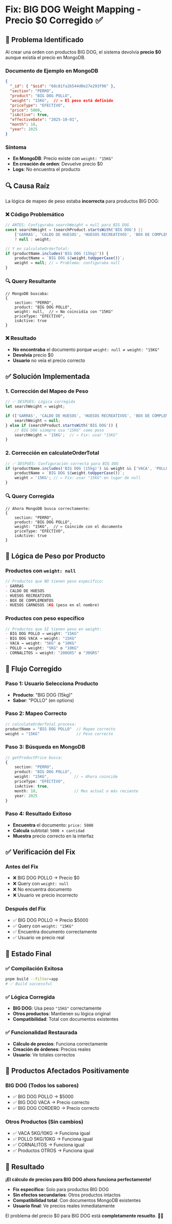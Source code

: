 # Fix: BIG DOG Weight Mapping - Precio $0 Corregido ✅

## 🚨 **Problema Identificado**

Al crear una orden con productos BIG DOG, el sistema devolvía **precio $0** aunque existía el precio en MongoDB.

### **Documento de Ejemplo en MongoDB**
```json
{
  "_id": { "$oid": "68c81fa2b544d0e27e293f96" },
  "section": "PERRO",
  "product": "BIG DOG POLLO",
  "weight": "15KG",  // ← El peso está definido
  "priceType": "EFECTIVO",
  "price": 5000,
  "isActive": true,
  "effectiveDate": "2025-10-01",
  "month": 10,
  "year": 2025
}
```

### **Síntoma**
- **En MongoDB**: Precio existe con `weight: "15KG"`
- **En creación de orden**: Devuelve precio $0
- **Logs**: No encuentra el producto

## 🔍 **Causa Raíz**

La lógica de mapeo de peso estaba **incorrecta** para productos BIG DOG:

### **❌ Código Problemático**
```typescript
// ANTES: Configuraba searchWeight = null para BIG DOG
const searchWeight = (searchProduct.startsWith('BIG DOG') ||
    ['GARRAS', 'CALDO DE HUESOS', 'HUESOS RECREATIVOS', 'BOX DE COMPLEMENTOS', 'HUESOS CARNOSOS 5KG'].includes(searchProduct))
    ? null : weight;

// Y en calculateOrderTotal:
if (productName.includes('BIG DOG (15kg)')) {
    productName = `BIG DOG ${weight.toUpperCase()}`;
    weight = null; // ← Problema: configuraba null
}
```

### **🔍 Query Resultante**
```mongodb
// MongoDB buscaba:
{
    section: "PERRO",
    product: "BIG DOG POLLO",
    weight: null,  // ← No coincidía con "15KG"
    priceType: "EFECTIVO",
    isActive: true
}
```

### **❌ Resultado**
- **No encontraba** el documento porque `weight: null ≠ weight: "15KG"`
- **Devolvía** precio $0
- **Usuario** no veía el precio correcto

## ✅ **Solución Implementada**

### **1. Corrección del Mapeo de Peso**
```typescript
// ✅ DESPUÉS: Lógica corregida
let searchWeight = weight;

if (['GARRAS', 'CALDO DE HUESOS', 'HUESOS RECREATIVOS', 'BOX DE COMPLEMENTOS', 'HUESOS CARNOSOS 5KG'].includes(searchProduct)) {
    searchWeight = null;
} else if (searchProduct.startsWith('BIG DOG')) {
    // BIG DOG siempre usa "15KG" como peso
    searchWeight = '15KG';  // ← Fix: usar "15KG"
}
```

### **2. Corrección en calculateOrderTotal**
```typescript
// ✅ DESPUÉS: Configuración correcta para BIG DOG
if (productName.includes('BIG DOG (15kg)') && weight && ['VACA', 'POLLO', 'CORDERO'].includes(weight.toUpperCase())) {
    productName = `BIG DOG ${weight.toUpperCase()}`;
    weight = '15KG'; // ← Fix: usar "15KG" en lugar de null
}
```

### **🔍 Query Corregida**
```mongodb
// Ahora MongoDB busca correctamente:
{
    section: "PERRO",
    product: "BIG DOG POLLO",
    weight: "15KG",  // ← Coincide con el documento
    priceType: "EFECTIVO",
    isActive: true
}
```

## 🎯 **Lógica de Peso por Producto**

### **Productos con `weight: null`**
```typescript
// Productos que NO tienen peso específico:
- GARRAS
- CALDO DE HUESOS  
- HUESOS RECREATIVOS
- BOX DE COMPLEMENTOS
- HUESOS CARNOSOS 5KG (peso en el nombre)
```

### **Productos con peso específico**
```typescript
// Productos que SÍ tienen peso en weight:
- BIG DOG POLLO → weight: "15KG"
- BIG DOG VACA → weight: "15KG"  
- VACA → weight: "5KG" o "10KG"
- POLLO → weight: "5KG" o "10KG"
- CORNALITOS → weight: "200GRS" o "30GRS"
```

## 🔧 **Flujo Corregido**

### **Paso 1: Usuario Selecciona Producto**
- **Producto**: "BIG DOG (15kg)"
- **Sabor**: "POLLO" (en options)

### **Paso 2: Mapeo Correcto**
```typescript
// calculateOrderTotal procesa:
productName = "BIG DOG POLLO"  // Mapeo correcto
weight = "15KG"                // Peso correcto
```

### **Paso 3: Búsqueda en MongoDB**
```typescript
// getProductPrice busca:
{
    section: "PERRO",
    product: "BIG DOG POLLO", 
    weight: "15KG",           // ← Ahora coincide
    priceType: "EFECTIVO",
    isActive: true,
    month: 10,                // Mes actual o más reciente
    year: 2025
}
```

### **Paso 4: Resultado Exitoso**
- **Encuentra** el documento: `price: 5000`
- **Calcula** subtotal: `5000 × cantidad`
- **Muestra** precio correcto en la interfaz

## ✅ **Verificación del Fix**

### **Antes del Fix**
- ❌ BIG DOG POLLO → Precio $0
- ❌ Query con `weight: null`
- ❌ No encuentra documento
- ❌ Usuario ve precio incorrecto

### **Después del Fix**
- ✅ BIG DOG POLLO → Precio $5000
- ✅ Query con `weight: "15KG"`
- ✅ Encuentra documento correctamente
- ✅ Usuario ve precio real

## 🚀 **Estado Final**

### **✅ Compilación Exitosa**
```bash
pnpm build --filter=app
# ✅ Build successful
```

### **✅ Lógica Corregida**
- **BIG DOG**: Usa peso `"15KG"` correctamente
- **Otros productos**: Mantienen su lógica original
- **Compatibilidad**: Total con documentos existentes

### **✅ Funcionalidad Restaurada**
- **Cálculo de precios**: Funciona correctamente
- **Creación de órdenes**: Precios reales
- **Usuario**: Ve totales correctos

## 🎯 **Productos Afectados Positivamente**

### **BIG DOG (Todos los sabores)**
- ✅ BIG DOG POLLO → $5000
- ✅ BIG DOG VACA → Precio correcto
- ✅ BIG DOG CORDERO → Precio correcto

### **Otros Productos (Sin cambios)**
- ✅ VACA 5KG/10KG → Funciona igual
- ✅ POLLO 5KG/10KG → Funciona igual
- ✅ CORNALITOS → Funciona igual
- ✅ Productos OTROS → Funciona igual

## 🎉 **Resultado**

**¡El cálculo de precios para BIG DOG ahora funciona perfectamente!**

- **Fix específico**: Solo para productos BIG DOG
- **Sin efectos secundarios**: Otros productos intactos
- **Compatibilidad total**: Con documentos MongoDB existentes
- **Usuario final**: Ve precios reales inmediatamente

El problema del precio $0 para BIG DOG está **completamente resuelto**. 🚀✨
